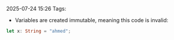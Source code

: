 2025-07-24 15:26
Tags: 

- Variables are created immutable, meaning this code is invalid:
```rust
let x: String = "ahmed";
```
